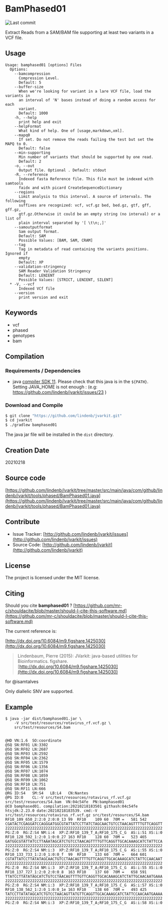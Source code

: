 # BamPhased01

![Last commit](https://img.shields.io/github/last-commit/lindenb/jvarkit.png)

Extract Reads from a SAM/BAM file supporting at least two variants in a VCF file.


## Usage

```
Usage: bamphased01 [options] Files
  Options:
    --bamcompression
      Compression Level.
      Default: 5
    --buffer-size
      When we're looking for variant in a lare VCF file, load the variants in 
      an interval of 'N' bases instead of doing a random access for each 
      variant. 
      Default: 1000
    -h, --help
      print help and exit
    --helpFormat
      What kind of help. One of [usage,markdown,xml].
    --mapq0
      If set. Do not remove the reads failing the test but set the MAPQ to 0.
      Default: false
    --min-supporting
      Min number of variants that should be supported by one read.
      Default: 2
    -o, --out
      Output file. Optional . Default: stdout
    -R, --reference
      Indexed fasta Reference file. This file must be indexed with samtools 
      faidx and with picard CreateSequenceDictionary
    --regions
      Limit analysis to this interval. A source of intervals. The following 
      suffixes are recognized: vcf, vcf.gz bed, bed.gz, gtf, gff, gff.gz, 
      gtf.gz.Otherwise it could be an empty string (no interval) or a list of 
      plain interval separated by '[ \t\n;,]'
    --samoutputformat
      Sam output format.
      Default: SAM
      Possible Values: [BAM, SAM, CRAM]
    --tag
      Tag in metadata of read containing the variants positions. Ignored if 
      empty 
      Default: XP
    --validation-stringency
      SAM Reader Validation Stringency
      Default: LENIENT
      Possible Values: [STRICT, LENIENT, SILENT]
  * -V, --vcf
      Indexed VCf file
    --version
      print version and exit

```


## Keywords

 * vcf
 * phased
 * genotypes
 * bam


## Compilation

### Requirements / Dependencies

* java [compiler SDK 11](https://jdk.java.net/11/). Please check that this java is in the `${PATH}`. Setting JAVA_HOME is not enough : (e.g: https://github.com/lindenb/jvarkit/issues/23 )


### Download and Compile

```bash
$ git clone "https://github.com/lindenb/jvarkit.git"
$ cd jvarkit
$ ./gradlew bamphased01
```

The java jar file will be installed in the `dist` directory.


## Creation Date

20210218

## Source code 

[https://github.com/lindenb/jvarkit/tree/master/src/main/java/com/github/lindenb/jvarkit/tools/phased/BamPhased01.java](https://github.com/lindenb/jvarkit/tree/master/src/main/java/com/github/lindenb/jvarkit/tools/phased/BamPhased01.java)


## Contribute

- Issue Tracker: [http://github.com/lindenb/jvarkit/issues](http://github.com/lindenb/jvarkit/issues)
- Source Code: [http://github.com/lindenb/jvarkit](http://github.com/lindenb/jvarkit)

## License

The project is licensed under the MIT license.

## Citing

Should you cite **bamphased01** ? [https://github.com/mr-c/shouldacite/blob/master/should-I-cite-this-software.md](https://github.com/mr-c/shouldacite/blob/master/should-I-cite-this-software.md)

The current reference is:

[http://dx.doi.org/10.6084/m9.figshare.1425030](http://dx.doi.org/10.6084/m9.figshare.1425030)

> Lindenbaum, Pierre (2015): JVarkit: java-based utilities for Bioinformatics. figshare.
> [http://dx.doi.org/10.6084/m9.figshare.1425030](http://dx.doi.org/10.6084/m9.figshare.1425030)


for @isamtalves

Only diallelic SNV are supported.

## Example

```
$ java -jar dist/bamphased01.jar \
	-V src/test/resources/rotavirus_rf.vcf.gz \
	src/test/resources/S4.bam 


@HD	VN:1.6	SO:coordinate
@SQ	SN:RF01	LN:3302
@SQ	SN:RF02	LN:2687
@SQ	SN:RF03	LN:2592
@SQ	SN:RF04	LN:2362
@SQ	SN:RF05	LN:1579
@SQ	SN:RF06	LN:1356
@SQ	SN:RF07	LN:1074
@SQ	SN:RF08	LN:1059
@SQ	SN:RF09	LN:1062
@SQ	SN:RF10	LN:751
@SQ	SN:RF11	LN:666
@RG	ID:S4	SM:S4	LB:L4	CN:Nantes
@PG	ID:0	CL:-V src/test/resources/rotavirus_rf.vcf.gz src/test/resources/S4.bam	VN:04c54fe	PN:bamphased01
@CO	bamphased01. compilation:20210218183501 githash:04c54fe htsjdk:2.23.0 date:20210218183539. cmd:-V src/test/resources/rotavirus_rf.vcf.gz src/test/resources/S4.bam
RF10_109_650_2:2:0_2:0:0_13	99	RF10	109	60	70M	=	581	542	CGATACTCGAGGATCCAGGGATGGCGTATTATCCTTATCTAGCAACTGTCCTAACAGTTTTGTTCAGGTT	2222222222222222222222222222222222222222222222222222222222222222222222	PG:Z:0	RG:Z:S4	NM:i:4	XP:Z:RF10_139_T_A;RF10_175_C_G	AS:i:51	XS:i:0
RF10_128_592_1:2:0_1:0:0_27	163	RF10	128	60	70M	=	523	465	GATGGCGTATTATCCTTAAATAGCATCTGTCCTAACAGTTTTGTTCAGGTTGCACAAAGCATCTATTCCA	2222222222222222222222222222222222222222222222222222222222222222222222	PG:Z:0	RG:Z:S4	NM:i:3	XP:Z:RF10_139_T_A;RF10_175_C_G	AS:i:55	XS:i:0
RF10_133_733_1:2:0_1:0:0_f	99	RF10	133	60	70M	=	664	601	CGTATTATCCTTATATAGCAACTGTCCTAACAGTTTTGTTCAGGTTGCACAAAGCATCTATTCCAACAAT	2222222222222222222222222222222222222222222222222222222222222222222222	PG:Z:0	RG:Z:S4	NM:i:3	XP:Z:RF10_139_T_A;RF10_175_C_G	AS:i:55	XS:i:0
RF10_137_727_1:2:0_2:0:0_8	163	RF10	137	60	70M	=	658	591	TTATCCTTATATAGCATCTGTCCTAACAGTTTTGTTCAGGTTGCACAAAGCATCTATTGCAACAATGAAA	2222222222222222222222222222222222222222222222222222222222222222222222	PG:Z:0	RG:Z:S4	NM:i:3	XP:Z:RF10_139_T_A;RF10_175_C_G	AS:i:57	XS:i:0
RF10_138_562_1:2:0_1:0:0_1e	163	RF10	138	60	70M	=	493	425	TATCCTTATATAGCATCTGTCCTAACAGTTATGTTCAGGTTGCACAAAGCATCTATTCCAACAATGAAAA	2222222222222222222222222222222222222222222222222222222222222222222222	PG:Z:0	RG:Z:S4	NM:i:3	XP:Z:RF10_139_T_A;RF10_175_C_G	AS:i:58	XS:i:0
```


